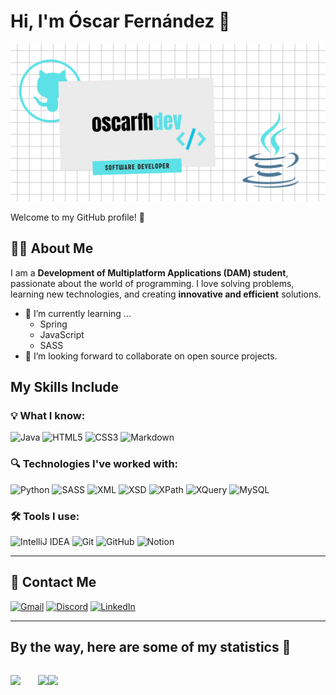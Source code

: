 # Hi, I'm Óscar Fernández 👋  

![My Banner](https://github.com/oscarfhdev/oscarfhdev/blob/main/banner_oscarfhdev.png?raw=true)  

Welcome to my GitHub profile! 🚀  

## 👨‍💻 About Me  
I am a **Development of Multiplatform Applications (DAM) student**, passionate about the world of programming.
I love solving problems, learning new technologies, and creating **innovative and efficient** solutions.

- 🌱 I’m currently learning ...
  - Spring
  - JavaScript
  - SASS
- 👯 I’m looking forward to collaborate on open source projects.

## My Skills Include

### 💡 What I know:  
![Java](https://img.shields.io/badge/Java-ED8B00?style=for-the-badge&logo=openjdk&logoColor=white)
![HTML5](https://img.shields.io/badge/HTML5-E34F26?style=for-the-badge&logo=html5&logoColor=white)
![CSS3](https://img.shields.io/badge/CSS3-1572B6?style=for-the-badge&logo=css3&logoColor=white)
![Markdown](https://img.shields.io/badge/Markdown-000000?style=for-the-badge&logo=markdown&logoColor=white)  

### 🔍 Technologies I've worked with:  
![Python](https://img.shields.io/badge/Python-3776AB?style=for-the-badge&logo=python&logoColor=white)
![SASS](https://img.shields.io/badge/SASS-CC6699?style=for-the-badge&logo=sass&logoColor=white)
![XML](https://img.shields.io/badge/XML-FF6600?style=for-the-badge&logo=xml&logoColor=white)
![XSD](https://img.shields.io/badge/XSD-00599C?style=for-the-badge&logo=xsd&logoColor=white)
![XPath](https://img.shields.io/badge/XPath-CC0000?style=for-the-badge&logo=xpath&logoColor=white)
![XQuery](https://img.shields.io/badge/XQuery-7D4698?style=for-the-badge&logo=xquery&logoColor=white)
![MySQL](https://img.shields.io/badge/MySQL-4479A1?style=for-the-badge&logo=mysql&logoColor=white
)


### 🛠 Tools I use:  
![IntelliJ IDEA](https://img.shields.io/badge/IntelliJ_IDEA-000000?style=for-the-badge&logo=intellij-idea&logoColor=blue)
![Git](https://img.shields.io/badge/Git-F05032?style=for-the-badge&logo=git&logoColor=white)
![GitHub](https://img.shields.io/badge/GitHub-181717?style=for-the-badge&logo=github&logoColor=white)
![Notion](https://img.shields.io/badge/Notion-000000?style=for-the-badge&logo=notion&logoColor=white)  

---

## 📩 Contact Me  
[![Gmail](https://img.shields.io/badge/oscarfh.dev@gmail.com-D14836?style=for-the-badge&logo=gmail&logoColor=white)](mailto:oscarfh.dev@gmail.com)
[![Discord](https://img.shields.io/badge/Discord-5865F2?style=for-the-badge&logo=discord&logoColor=white)](https://discord.com/users/408188255159189517)
[![LinkedIn](https://img.shields.io/badge/LinkedIn-0A66C2?style=for-the-badge&logo=linkedin&logoColor=white)](https://www.linkedin.com/in/%C3%B3scar-fern%C3%A1ndez-hern%C3%A1ndez-7a6069351?lipi=urn%3Ali%3Apage%3Ad_flagship3_profile_view_base_contact_details%3B%2B9mELkjwStyelFY2eZdamg%3D%3D)

---

## By the way, here are some of my statistics 🚀
<div style="display: flex;">
  <p align="center">
    <img src="https://github-readme-stats.vercel.app/api?username=oscarfhdev&show_icons=true&theme=transparent&include_all_commits=true&count_private=true"/>
    &nbsp;&nbsp;&nbsp;&nbsp;&nbsp;
    <img src="https://github-readme-stats.vercel.app/api/top-langs/?username=oscarfhdev&theme=transparent&layout=compact&include_all_commits=true&count_private=true"/>
  </p>
  <p align="center">
    <img src="https://git-hub-streak-stats.vercel.app/?user=oscarfhdev&theme=transparent"/>
  </p>
</div>

